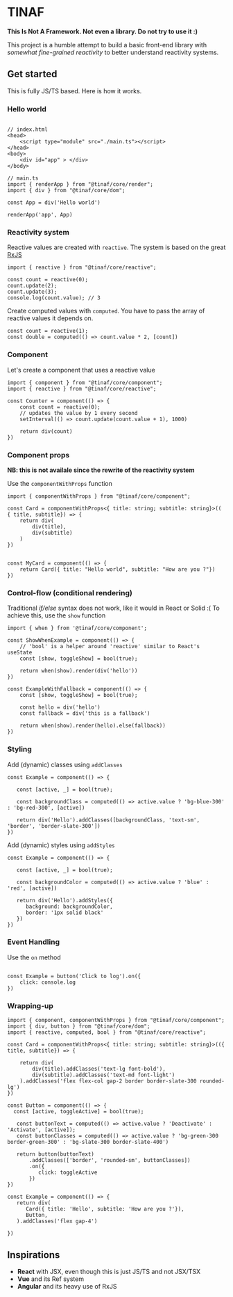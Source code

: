 # TINAF

<b>This Is Not A Framework. Not even a library. Do not try to use it :)</b>

<p>This project is a humble attempt to build a basic front-end library with <i>somewhat fine-grained reactivity</i> to better understand reactivity systems.

## Get started

This is fully JS/TS based. Here is how it works.

### Hello world

```

// index.html
<head>
    <script type="module" src="./main.ts"></script>
</head>
<body>
    <div id="app" > </div>
</body>

// main.ts
import { renderApp } from "@tinaf/core/render";
import { div } from "@tinaf/core/dom";

const App = div('Hello world')

renderApp('app', App)
```

### Reactivity system

Reactive values are created with `reactive`. The system is based on the great [RxJS](https://github.com/ReactiveX/rxjs)

```
import { reactive } from "@tinaf/core/reactive";

const count = reactive(0);
count.update(2);
count.update(3);
console.log(count.value); // 3
```

Create computed values with `computed`. You have to pass the array of reactive values it depends on.

```
const count = reactive(1);
const double = computed(() => count.value * 2, [count])
```

### Component

Let's create a component that uses a reactive value

```
import { component } from "@tinaf/core/component";
import { reactive } from "@tinaf/core/reactive";

const Counter = component(() => {
    const count = reactive(0);
    // updates the value by 1 every second
    setInterval(() => count.update(count.value + 1), 1000)

    return div(count)
})
```

### Component props

**NB: this is not availale since the rewrite of the reactivity system**

Use the `componentWithProps` function

```
import { componentWithProps } from "@tinaf/core/component";

const Card = componentWithProps<{ title: string; subtitle: string}>(( { title, subtitle}) => {
    return div(
        div(title),
        div(subtitle)
    )
})


const MyCard = component(() => {
    return Card({ title: "Hello world", subtitle: "How are you ?"})
})

```

### Control-flow (conditional rendering)

Traditional _if/else_ syntax does not work, like it would in React or Solid :(
To achieve this, use the `show` function

```
import { when } from '@tinaf/core/component';

const ShowWhenExample = component(() => {
    // 'bool' is a helper around 'reactive' similar to React's useState
    const [show, toggleShow] = bool(true);

    return when(show).render(div('hello'))
})

const ExampleWithFallback = component(() => {
    const [show, toggleShow] = bool(true);

    const hello = div('hello')
    const fallback = div('this is a fallback')

    return when(show).render(hello).else(fallback))
})
```

### Styling

Add (dynamic) classes using `addClasses`

```
const Example = component(() => {

   const [active, _] = bool(true);

   const backgroundClass = computed(() => active.value ? 'bg-blue-300' : 'bg-red-300', [active])

   return div('Hello').addClasses([backgroundClass, 'text-sm', 'border', 'border-slate-300'])
})
```

Add (dynamic) styles using `addStyles`

```
const Example = component(() => {

   const [active, _] = bool(true);

   const backgroundColor = computed(() => active.value ? 'blue' : 'red', [active])

   return div('Hello').addStyles({
      background: backgroundColor,
      border: '1px solid black'
   })
})
```

### Event Handling

Use the `on` method

```

const Example = button('Click to log').on({
    click: console.log
})
```

### Wrapping-up

```
import { component, componentWithProps } from "@tinaf/core/component";
import { div, button } from "@tinaf/core/dom";
import { reactive, computed, bool } from "@tinaf/core/reactive";

const Card = componentWithProps<{ title: string; subtitle: string}>(({ title, subtitle}) => {

    return div(
        div(title).addClasses('text-lg font-bold'),
        div(subtitle).addClasses('text-md font-light')
    ).addClasses('flex flex-col gap-2 border border-slate-300 rounded-lg')
})

const Button = component(() => {
  const [active, toggleActive] = bool(true);

   const buttonText = computed(() => active.value ? 'Deactivate' : 'Activate', [active]);
   const buttonClasses = computed(() => active.value ? 'bg-green-300 border-green-300' : 'bg-slate-300 border-slate-400')

   return button(buttonText)
       .addClasses(['border', 'rounded-sm', buttonClasses])
       .on({
          click: toggleActive
       })
})

const Example = component(() => {
   return div(
      Card({ title: 'Hello', subtitle: 'How are you ?'}),
      Button,
   ).addClasses('flex gap-4')

})

```

## Inspirations

- <b>React</b> with JSX, even though this is just JS/TS and not JSX/TSX
- <b>Vue</b> and its Ref system
- <b>Angular</b> and its heavy use of RxJS
